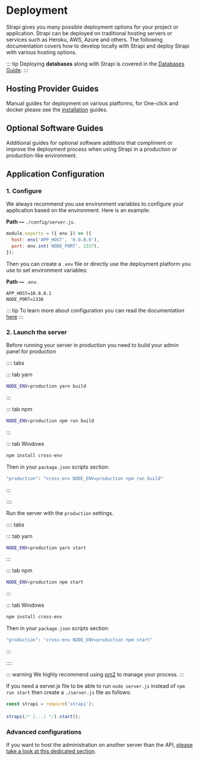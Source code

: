 # Deployment

Strapi gives you many possible deployment options for your project or application. Strapi can be deployed on traditional hosting servers or services such as Heroku, AWS, Azure and others. The following documentation covers how to develop locally with Strapi and deploy Strapi with various hosting options.

::: tip
Deploying **databases** along with Strapi is covered in the [Databases Guide](../guides/databases.md).
:::

## Hosting Provider Guides

Manual guides for deployment on various platforms, for One-click and docker please see the [installation](./installation) guides.

<div>
	<InstallLink link="../deployment/amazon-aws">
    <template #icon>
    <svg width="64" height="64" viewBox="0 0 32 32" xmlns="http://www.w3.org/2000/svg"><g fill="#fff" fill-rule="evenodd"><path d="M15.63 31.388l-7.135-2.56V18.373l7.135 2.43zm1.3 0l7.135-2.56V18.373l-7.135 2.432zm-7.7-13.8l7.2-2.033 6.696 2.16-6.696 2.273zm-2.092-.8L0 14.22V3.75l7.135 2.43zm1.307 0l7.135-2.56V3.75L8.443 6.192zm-7.7-13.8l7.2-2.043 6.696 2.16-6.696 2.273zm23.052 13.8l-7.135-2.56V3.75l7.135 2.43zm1.3 0l7.135-2.56V3.75l-7.135 2.43zm-7.7-13.8l7.2-2.033 6.696 2.16-6.696 2.273z" fill-rule="nonzero"></path></g></svg>
    </template>
		<template #title>Amazon AWS</template>
		<template #description>
			Step by step guide for deploying on AWS EC2
		</template>
	</InstallLink>
</div>

<div>
	<InstallLink link="../deployment/azure">
    <template #icon>
    <svg width="100" height="77.43" xmlns="http://www.w3.org/2000/svg" viewBox="0 0 19.68 15.24"><path d="M9.105 14.43l4.642-.82.043-.01-2.387-2.84a403.945 403.945 0 0 1-2.387-2.853c0-.014 2.465-6.802 2.479-6.826.004-.008 1.682 2.888 4.066 7.02l4.09 7.09.031.054-7.587-.001-7.587-.001 4.597-.812zM0 13.566c0-.004 1.125-1.957 2.5-4.34L5 4.893l2.913-2.445C9.515 1.104 10.83.002 10.836 0a.512.512 0 0 1-.047.118L7.625 6.903l-3.107 6.663-2.259.003c-1.242.002-2.259 0-2.259-.004z" fill="#fff"/></svg>
    </template>
		<template #title>Azure</template>
		<template #description>
			Step by step guide for deploying on Azure
		</template>
	</InstallLink>
</div>

<div>
	<InstallLink link="../deployment/digitalocean">
		<template #icon>
			<svg width="178" height="177" viewBox="0 0 178 177" xmlns="http://www.w3.org/2000/svg"><g fill="#fff" fill-rule="evenodd"><path d="M89 176.5v-34.2c36.2 0 64.3-35.9 50.4-74-5.1-14-16.4-25.3-30.5-30.4-38.1-13.8-74 14.2-74 50.4H.8C.8 30.6 56.6-14.4 117.1 4.5c26.4 8.3 47.5 29.3 55.7 55.7 18.9 60.5-26.1 116.3-83.8 116.3z" fill-rule="nonzero"></path><path d="M89.1 142.5H55v-34.1h34.1zM55 168.6H28.9v-26.1H55zM28.9 142.5H7v-21.9h21.9v21.9z"></path></g></svg>
		</template>
		<template #title>DigitalOcean</template>
		<template #description>
			Manual step by step guide for deploying on DigitalOcean droplets
		</template>
	</InstallLink>
</div>

<div>
	<InstallLink link="../deployment/google-app-engine">
		<template #icon>
			<svg xmlns="http://www.w3.org/2000/svg" xmlns:xlink="http://www.w3.org/1999/xlink" viewBox="0 0 24 24" version="1.1"><path d="M6.969 3L4.094 8.188l1.468 2.624L8.438 6h10.25L17 3zm8.75 4l2.969 4.906L13.625 21H17l5-9-2.781-5zM12 8c-2.207 0-4 1.793-4 4s1.793 4 4 4 4-1.793 4-4-1.793-4-4-4zM3.531 9.219L2 12l4.969 9H12.5l1.656-3h-5.75zM12 10c1.102 0 2 .898 2 2 0 1.102-.898 2-2 2-1.102 0-2-.898-2-2 0-1.102.898-2 2-2z" fill="#fff"/></svg>
		</template>
		<template #title>Google App Engine</template>
		<template #description>
			Manual step by step guide for deploying on GCP's App Engine
		</template>
	</InstallLink>
</div>

<div>
	<InstallLink link="../deployment/heroku">
    <template #icon>
    <svg xmlns="http://www.w3.org/2000/svg" width="64" height="64" viewBox="0 0 5.12 5.12" preserveAspectRatio="xMinYMin meet"><path d="M3.068 4.415V2.382s.132-.487-1.63.2C1.436 2.6 1.436.7 1.436.7L2.01.697v1.2s1.61-.635 1.61.48v2.026h-.555zm.328-2.986h-.6c.22-.27.42-.73.42-.73h.63s-.108.3-.44.73zm-1.95 2.982V3.254l.58.58-.58.58z" fill="#fff"/></svg>
    </template>
		<template #title>Heroku</template>
		<template #description>
			Step by step guide for deploying on Heroku
		</template>
	</InstallLink>
</div>

## Optional Software Guides

Additional guides for optional software additions that compliment or improve the deployment process when using Strapi in a production or production-like environment.

<div>
	<InstallLink link="../deployment/caddy-proxy">
    <template #icon>
    <img src="../assets/deployment/caddy-monotone.svg"/>
    </template>
		<template #title>Caddy</template>
		<template #description>
			Overview of proxying Strapi with Caddy
		</template>
	</InstallLink>
</div>

<div>
	<InstallLink link="../deployment/haproxy-proxy">
    <template #icon>
    HAP
    </template>
		<template #title>HAProxy</template>
		<template #description>
			Overview of proxying Strapi with HAProxy
		</template>
	</InstallLink>
</div>

<div>
	<InstallLink link="../deployment/nginx-proxy">
    <template #icon>
    <svg xmlns="http://www.w3.org/2000/svg" viewBox="-35.5 26 32 32" width="64" height="64"><path d="M-33.442 42.023v-7.637a.68.68 0 0 1 .385-.651l13.173-7.608c.237-.148.503-.178.74-.03l13.232 7.637a.71.71 0 0 1 .355.651V49.63a.71.71 0 0 1-.355.651l-11.367 6.57a56.27 56.27 0 0 1-1.806 1.036c-.266.148-.533.148-.8 0l-13.202-7.608c-.237-.148-.355-.326-.355-.622v-7.637z" fill="#fff"/><path d="M-24.118 39.18v8.9c0 1.006-.8 1.894-1.865 1.865-.65-.03-1.154-.296-1.5-.858-.178-.266-.237-.562-.237-.888V35.836c0-.83.503-1.42 1.154-1.687s1.302-.207 1.954 0c.622.178 1.095.562 1.5 1.036l7.874 9.443c.03.03.06.09.118.148v-9c0-.947.65-1.687 1.57-1.776 1.154-.148 1.924.68 2.042 1.54v12.6c0 .7-.326 1.214-.918 1.54-.444.237-.918.296-1.42.266a3.23 3.23 0 0 1-1.954-.829c-.296-.266-.503-.592-.77-.888l-7.49-8.97c0-.03-.03-.06-.06-.09z" fill="#3498DB"/></svg>
    </template>
		<template #title>Nginx</template>
		<template #description>
			Overview of proxying Strapi with Nginx
		</template>
	</InstallLink>
</div>

## Application Configuration

### 1. Configure

We always recommend you use environment variables to configure your application based on the environment. Here is an example:

**Path —** `./config/server.js`.

```js
module.exports = ({ env }) => ({
  host: env('APP_HOST', '0.0.0.0'),
  port: env.int('NODE_PORT', 1337),
});
```

Then you can create a `.env` file or directly use the deployment platform you use to set environment variables:

**Path —** `.env`.

```
APP_HOST=10.0.0.1
NODE_PORT=1338
```

::: tip
To learn more about configuration you can read the documentation [here](../concepts/configurations.md)
:::

### 2. Launch the server

Before running your server in production you need to build your admin panel for production

:::: tabs

::: tab yarn

```bash
NODE_ENV=production yarn build
```

:::

::: tab npm

```bash
NODE_ENV=production npm run build
```

:::

::: tab Windows

```bash
npm install cross-env
```

Then in your `package.json` scripts section:

```bash
"production": "cross-env NODE_ENV=production npm run build"
```

:::

::::

Run the server with the `production` settings.

:::: tabs

::: tab yarn

```bash
NODE_ENV=production yarn start
```

:::

::: tab npm

```bash
NODE_ENV=production npm start
```

:::

::: tab Windows

```bash
npm install cross-env
```

Then in your `package.json` scripts section:

```bash
"production": "cross-env NODE_ENV=production npm start"
```

:::

::::

::: warning
We highly recommend using [pm2](https://github.com/Unitech/pm2/) to manage your process.
:::

If you need a server.js file to be able to run `node server.js` instead of `npm run start` then create a `./server.js` file as follows:

```js
const strapi = require('strapi');

strapi(/* {...} */).start();
```

### Advanced configurations

If you want to host the administration on another server than the API, [please take a look at this dedicated section](../admin-panel/deploy.md).
